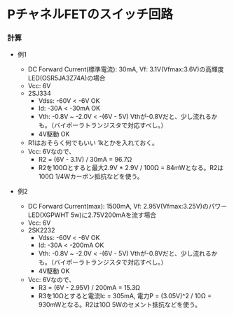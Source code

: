 # PチャネルFETのスイッチ回路
### 計算
- 例1
  - DC Forward Current(標準電流): 30mA, Vf: 3.1V(Vfmax:3.6V)の高輝度LED(OSR5JA3Z74A)の場合
  - Vcc: 6V
  - 2SJ334
    - Vdss: -60V < -6V OK
    - Id: -30A < -30mA OK
    - Vth: -0.8V ~ -2.0V < -(6V - 5V) Vthが-0.8Vだと、少し流れるかも。（バイポーラトランジスタで対応すべし。）
    - 4V駆動 OK
  - R1はおそらく何でもいい 1kとかを入れておく。
  - Vcc: 6Vなので、
    - R2 = (6V - 3.1V) / 30mA = 96.7Ω
    - R2を100Ωとすると最大2.9V * 2.9V / 100Ω = 84mWとなる。R2は100Ω 1/4Wカーボン抵抗などを使う。

- 例2
  - DC Forward Current(max): 1500mA, Vf: 2.95V(Vfmax:3.25V)のパワーLED(XGPWHT 5w)に2.75V200mAを流す場合
  - Vcc: 6V
  - 2SK2232
    - Vdss: -60V < -6V OK
    - Id: -30A < -200mA OK
    - Vth: -0.8V ~ -2.0V < -(6V - 5V) Vthが-0.8Vだと、少し流れるかも。（バイポーラトランジスタで対応すべし。）
    - 4V駆動 OK
  - Vcc: 6Vなので、
    - R3 = (6V - 2.95V) / 200mA = 15.3Ω
    - R3を10Ωとすると電流Ic = 305mA, 電力P = (3.05V)^2 / 10Ω = 930mWとなる。R2は10Ω 5Wのセメント抵抗などを使う。
